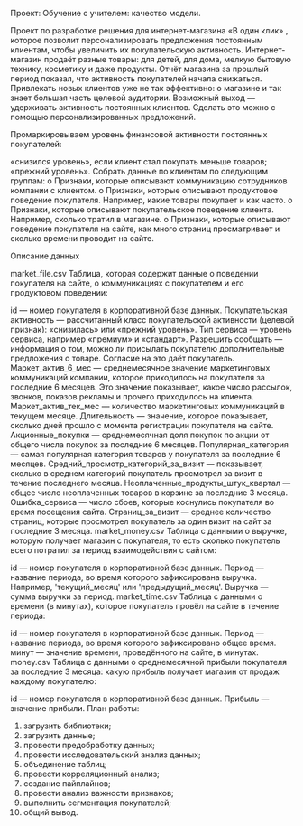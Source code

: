 Проект: Обучение с учителем: качество модели.

Проект по разработке решения для интернет-магазина «В один клик» , которое позволит персонализировать предложения постоянным клиентам, чтобы увеличить их покупательскую активность. 
Интернет-магазин продаёт разные товары: для детей, для дома, мелкую бытовую технику, косметику и даже продукты. Отчёт магазина за прошлый период показал, что активность покупателей начала снижаться. 
Привлекать новых клиентов уже не так эффективно: о магазине и так знает большая часть целевой аудитории. Возможный выход — удерживать активность постоянных клиентов. Сделать это можно с помощью персонализированных предложений.

Промаркировываем уровень финансовой активности постоянных покупателей:

«снизился уровень», если клиент стал покупать меньше товаров;
«прежний уровень».
Собрать данные по клиентам по следующим группам: o Признаки, которые описывают коммуникацию сотрудников компании с клиентом. o Признаки, которые описывают продуктовое поведение покупателя. Например, какие товары покупает и как часто. 
o Признаки, которые описывают покупательское поведение клиента. Например, сколько тратил в магазине. o Признаки, которые описывают поведение покупателя на сайте, как много страниц просматривает и сколько времени проводит на сайте.

Описание данных

market_file.csv Таблица, которая содержит данные о поведении покупателя на сайте, о коммуникациях с покупателем и его продуктовом поведении:

id — номер покупателя в корпоративной базе данных.
Покупательская активность — рассчитанный класс покупательской активности (целевой признак): «снизилась» или «прежний уровень».
Тип сервиса — уровень сервиса, например «премиум» и «стандарт».
Разрешить сообщать — информация о том, можно ли присылать покупателю дополнительные предложения о товаре. Согласие на это даёт покупатель.
Маркет_актив_6_мес — среднемесячное значение маркетинговых коммуникаций компании, которое приходилось на покупателя за последние 6 месяцев. Это значение показывает, какое число рассылок, звонков, показов рекламы и прочего приходилось на клиента.
Маркет_актив_тек_мес — количество маркетинговых коммуникаций в текущем месяце.
Длительность — значение, которое показывает, сколько дней прошло с момента регистрации покупателя на сайте.
Акционные_покупки — среднемесячная доля покупок по акции от общего числа покупок за последние 6 месяцев.
Популярная_категория — самая популярная категория товаров у покупателя за последние 6 месяцев.
Средний_просмотр_категорий_за_визит — показывает, сколько в среднем категорий покупатель просмотрел за визит в течение последнего месяца.
Неоплаченные_продукты_штук_квартал — общее число неоплаченных товаров в корзине за последние 3 месяца.
Ошибка_сервиса — число сбоев, которые коснулись покупателя во время посещения сайта.
Страниц_за_визит — среднее количество страниц, которые просмотрел покупатель за один визит на сайт за последние 3 месяца.
market_money.csv Таблица с данными о выручке, которую получает магазин с покупателя, то есть сколько покупатель всего потратил за период взаимодействия с сайтом:

id — номер покупателя в корпоративной базе данных.
Период — название периода, во время которого зафиксирована выручка. Например, 'текущий_месяц' или 'предыдущий_месяц'.
Выручка — сумма выручки за период.
market_time.csv Таблица с данными о времени (в минутах), которое покупатель провёл на сайте в течение периода:

id — номер покупателя в корпоративной базе данных.
Период — название периода, во время которого зафиксировано общее время.
минут — значение времени, проведённого на сайте, в минутах.
money.csv Таблица с данными о среднемесячной прибыли покупателя за последние 3 месяца: какую прибыль получает магазин от продаж каждому покупателю:

id — номер покупателя в корпоративной базе данных.
Прибыль — значение прибыли.
План работы: 
1. загрузить библиотеки;
2. загрузить данные;
3. провести предобработку данных;
4. провести исследовательский анализ данных;
5. объединение таблиц;
6. провести корреляционный анализ;
7. создание пайплайнов;
8. провести анализ важности признаков;
9. выполнить сегментация покупателей;
10. общий вывод.
